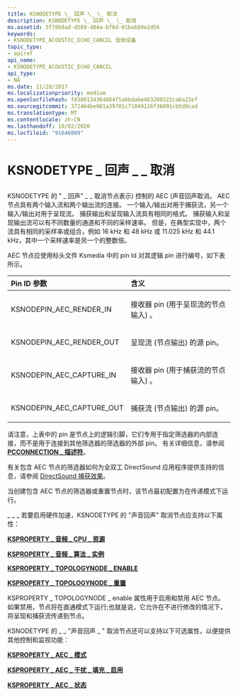 ```yaml
---
title: KSNODETYPE \_ 回声 \_ \_ 取消
description: KSNODETYPE \_ 回声 \_ \_ 取消
ms.assetid: 5f70b9ad-d569-404a-bf6d-01be689e2d56
keywords:
- KSNODETYPE_ACOUSTIC_ECHO_CANCEL 音频设备
topic_type:
- apiref
api_name:
- KSNODETYPE_ACOUSTIC_ECHO_CANCEL
api_type:
- NA
ms.date: 11/28/2017
ms.localizationpriority: medium
ms.openlocfilehash: fd380124364884f5a6bdabe463200322ca6a22ef
ms.sourcegitcommit: 372464be981a39781c71049126f36891cb5d0cad
ms.translationtype: MT
ms.contentlocale: zh-CN
ms.lasthandoff: 10/02/2020
ms.locfileid: "91646009"
---
```

# <a name="ksnodetype_acoustic_echo_cancel"></a>KSNODETYPE \_ 回声 \_ \_ 取消


## <span id="ddk_ksnodetype_acoustic_echo_cancel_ks"></span><span id="DDK_KSNODETYPE_ACOUSTIC_ECHO_CANCEL_KS"></span>


KSNODETYPE 的 " \_ 回声" \_ \_ 取消节点表示) 控制的 AEC (声音回声取消。 AEC 节点具有两个输入流和两个输出流的连接。 一个输入/输出对用于捕获流，另一个输入/输出对用于呈现流。 捕获输出和呈现输入流具有相同的格式。 捕获输入和呈现输出流可以有不同数量的通道和不同的采样速率。 但是，在典型实现中，两个流具有相同的采样率或组合，例如 16 kHz 和 48 kHz 或 11.025 kHz 和 44.1 kHz，其中一个采样速率是另一个的整数倍。

AEC 节点应使用标头文件 Ksmedia 中的 pin Id 对其逻辑 pin 进行编号，如下表所示。

<table>
<colgroup>
<col width="50%" />
<col width="50%" />
</colgroup>
<thead>
<tr class="header">
<th align="left">Pin ID 参数</th>
<th align="left">含义</th>
</tr>
</thead>
<tbody>
<tr class="odd">
<td align="left"><p>KSNODEPIN_AEC_RENDER_IN</p></td>
<td align="left"><p>接收器 pin (用于呈现流的节点输入) 。</p></td>
</tr>
<tr class="even">
<td align="left"><p>KSNODEPIN_AEC_RENDER_OUT</p></td>
<td align="left"><p>呈现流 (节点输出) 的源 pin。</p></td>
</tr>
<tr class="odd">
<td align="left"><p>KSNODEPIN_AEC_CAPTURE_IN</p></td>
<td align="left"><p>接收器 pin (用于捕获流的节点输入) 。</p></td>
</tr>
<tr class="even">
<td align="left"><p>KSNODEPIN_AEC_CAPTURE_OUT</p></td>
<td align="left"><p>捕获流 (节点输出) 的源 pin。</p></td>
</tr>
</tbody>
</table>

 

请注意，上表中的 pin 是节点上的逻辑引脚，它们专用于指定筛选器的内部连接，而不是用于连接到其他筛选器的筛选器的外部 pin。 有关详细信息，请参阅 [**PCCONNECTION \_ 描述符**](/windows-hardware/drivers/ddi/portcls/ns-portcls-_pcconnection_descriptor)。

有关包含 AEC 节点的筛选器如何为全双工 DirectSound 应用程序提供支持的信息，请参阅 [DirectSound 捕获效果](./directsound-capture-effects.md)。

当创建包含 AEC 节点的筛选器或重置节点时，该节点最初配置为在传递模式下运行。

\_ \_ \_ 若要启用硬件加速，KSNODETYPE 的 "声音回声" 取消节点应支持以下属性：

[**KSPROPERTY \_ 音频 \_ CPU \_ 资源**](ksproperty-audio-cpu-resources.md)

[**KSPROPERTY \_ 音频 \_ 算法 \_ 实例**](ksproperty-audio-algorithm-instance.md)

[**KSPROPERTY \_ TOPOLOGYNODE \_ ENABLE**](ksproperty-topologynode-enable.md)

[**KSPROPERTY \_ TOPOLOGYNODE \_ 重置**](ksproperty-topologynode-reset.md)

KSPROPERTY \_ TOPOLOGYNODE \_ enable 属性用于启用和禁用 AEC 节点。 如果禁用，节点将在直通模式下运行;也就是说，它允许在不进行修改的情况下，将呈现和捕获流传递到节点。

KSNODETYPE 的 \_ \_ "声音回声 \_ " 取消节点还可以支持以下可选属性，以便提供其他控制和监视功能：

[**KSPROPERTY \_ AEC \_ 模式**](ksproperty-aec-mode.md)

[**KSPROPERTY \_ AEC \_ 干扰 \_ 填充 \_ 启用**](ksproperty-aec-noise-fill-enable.md)

[**KSPROPERTY \_ AEC \_ 状态**](ksproperty-aec-status.md)

 

